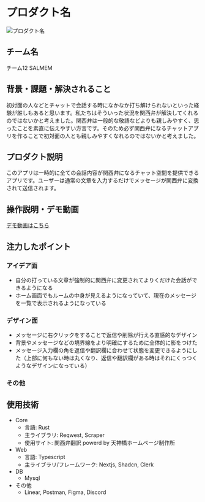# プロダクト名

<!-- プロダクト名に変更してください -->

![プロダクト名](https://kc3.me/cms/wp-content/uploads/2024/11/hack25-eyecatch.png)

<!-- プロダクト名・イメージ画像を差し変えてください -->

## チーム名

チーム12 SALMEM

<!-- チームIDとチーム名を入力してください -->

## 背景・課題・解決されること

初対面の人などとチャットで会話する時になかなか打ち解けられないといった経験が誰しもあると思います。私たちはそういった状況を関西弁が解決してくれるのではないかと考えました。関西弁は一般的な敬語などよりも親しみやすく、思ったことを素直に伝えやすい方言です。そのため必ず関西弁になるチャットアプリを作ることで初対面の人とも親しみやすくなれるのではないかと考えました。

## プロダクト説明

このアプリは一時的に全ての会話内容が関西弁になるチャット空間を提供できるアプリです。ユーザーは通常の文章を入力するだけでメッセージが関西弁に変換されて送信されます。

## 操作説明・デモ動画

[デモ動画はこちら](https://youtu.be/i7E3OBIMouA?si=Bt7kNw0H0_D0ZBP1)

<!-- 開発したプロダクトの操作説明について入力してください。また、操作説明デモ動画があれば、埋め込みやリンクを記載してください -->

## 注力したポイント

<!-- 開発したプロダクトの中で、特に注力して作成した箇所・ポイントについて入力してください -->

### アイデア面

- 自分の打っている文章が強制的に関西弁に変更されてよりくだけた会話ができるようになる
- ホーム画面でもルームの中身が見えるようになっていて、現在のメッセージを一覧で表示されるようになっている

### デザイン面

- メッセージに右クリックをすることで返信や削除が行える直感的なデザイン
- 背景やメッセージなどの境界線をより明確にするために全体的に影をつけた
- メッセージ入力欄の角を返信や翻訳欄に合わせて状態を変更できるようにした（上部に何もない時は丸くなり、返信や翻訳欄がある時はそれにくっつくようなデザインになっている）

### その他

## 使用技術

- Core
  - 言語: Rust
  - 主ライブラリ: Reqwest, Scraper
  - 使用サイト: 関西弁翻訳 powerd by 天神橋ホームページ制作所
- Web
  - 言語: Typescript
  - 主ライブラリ/フレームワーク: Nextjs, Shadcn, Clerk
- DB
  - Mysql
- その他
  - Linear, Postman, Figma, Discord

<!-- 使用技術を入力してください -->

<!--
markdownの記法はこちらを参照してください！
https://docs.github.com/ja/get-started/writing-on-github/getting-started-with-writing-and-formatting-on-github/basic-writing-and-formatting-syntax
-->
